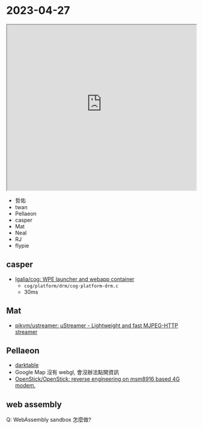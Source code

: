 # 2023-04-27

<iframe src="https://photos.hackingthursday.org/2023-04-27" width="100%" height="440px"></iframe>

- 哲佑
- twan
- Pellaeon
- casper
- Mat
- Neal
- RJ
- flypie

## casper

- [Igalia/cog: WPE launcher and webapp container](https://github.com/Igalia/cog)
    - `cog/platform/drm/cog-platform-drm.c`
    - 30ms

## Mat

- [pikvm/ustreamer: µStreamer - Lightweight and fast MJPEG-HTTP streamer](https://github.com/pikvm/ustreamer)


## Pellaeon

- [darktable](https://www.darktable.org/)
- Google Map 沒有 webgl, 會沒辦法點開資訊
- [OpenStick/OpenStick: reverse engineering on msm8916 based 4G modem.](https://github.com/OpenStick/OpenStick)

## web assembly

Q: WebAssembly sandbox 怎麼做?




